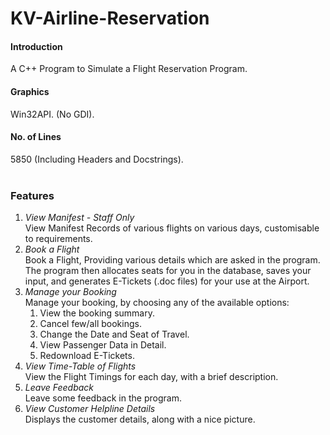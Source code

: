 # KV-Airline-Reservation
#### Introduction
A C++ Program to Simulate a Flight Reservation Program. <br/>
#### Graphics
Win32API. (No GDI).<br/>
#### No. of Lines 
5850 (Including Headers and Docstrings).<br/><br/>
### Features 
1. *View Manifest - Staff Only*<br/>
   View Manifest Records of various flights on various days, customisable to requirements.
1. *Book a Flight*<br/>
   Book a Flight, Providing various details which are asked in the program. The program then allocates seats for you in the database, saves your input, and generates E-Tickets (.doc files) for your use at the Airport.
1. *Manage your Booking*<br/>
   Manage your booking, by choosing any of the available options:
      1. View the booking summary.
      1. Cancel few/all bookings.
      1. Change the Date and Seat of Travel.
      1. View Passenger Data in Detail.
      1. Redownload E-Tickets.
1. *View Time-Table of Flights*<br/>
   View the Flight Timings for each day, with a brief description.
1. *Leave Feedback*<br/>
   Leave some feedback in the program.
1. *View Customer Helpline Details*<br/>
   Displays the customer details, along with a nice picture.
